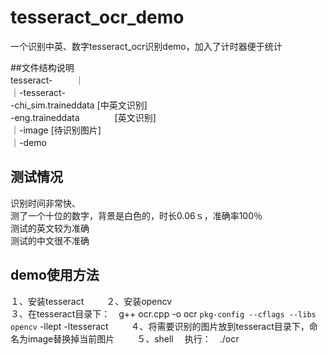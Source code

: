 # tesseract_ocr_demo
一个识别中英、数字tesseract_ocr识别demo，加入了计时器便于统计   

##文件结构说明  
tesseract-　  　
｜　　  
｜-tesseract-　　  
                         -chi_sim.traineddata         [中英文识别]　　  
                         -eng.traineddata　　　　[英文识别]　　  
｜-image   [待识别图片]　　  
｜-demo　　  

## 测试情况　  　　
识别时间非常快、　  
测了一个十位的数字，背景是白色的，时长0.06ｓ，准确率100％　　  
测试的英文较为准确　　  
测试的中文很不准确　　  

## demo使用方法　  　
１、安装tesseract　  　
２、安装opencv　　  
３、在tesseract目录下：　g++ ocr.cpp -o ocr `pkg-config --cflags --libs opencv` -llept -ltesseract  　　
４、将需要识别的图片放到tesseract目录下，命名为image替换掉当前图片　  　
５、shell 　执行：　./ocr　　  






